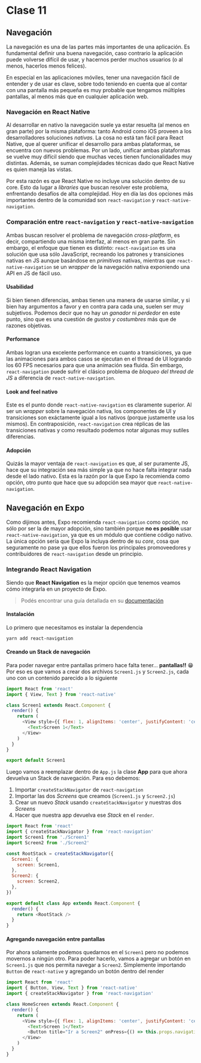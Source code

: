 # Clase 11

## Navegación

La navegación es una de las partes más importantes de una aplicación. Es fundamental definir una buena navegación, caso contrario la aplicación puede volverse difícil de usar, y hacernos perder muchos usuarios (o al menos, hacerlos menos felices).

En especial en las aplicaciones móviles, tener una navegación fácil de entender y de usar es clave, sobre todo teniendo en cuenta que al contar con una pantalla más pequeña es muy probable que tengamos múltiples pantallas, al menos más que en cualquier aplicación web.

### Navegación en React Native

Al desarrollar en nativo la navegación suele ya estar resuelta (al menos en gran parte) por la misma plataforma: tanto Android como iOS proveen a los desarrolladores soluciones _nativas_.
La cosa no está tan fácil para React Native, que al querer unificar el desarrollo para ambas plataformas, se encuentra con nuevos problemas. Por un lado, unificar ambas plataformas se vuelve muy difícil siendo que muchas veces tienen funcionalidades muy distintas. Además, se suman complejidades técnicas dado que React Native es quien maneja las vistas.

Por esta razón es que React Native no incluye una solución dentro de su core. Esto da lugar a _libraries_ que buscan resolver este problema, enfrentando desafíos de alta complejidad.
Hoy en día las dos opciones más importantes dentro de la comunidad son `react-navigation` y `react-native-navigation`.

### Comparación entre `react-navigation` y `react-native-navigation`

Ambas buscan resolver el problema de navegación _cross-platform_, es decir, compartiendo una misma interfaz, al menos en gran parte. Sin embargo, el enfoque que tienen es distinto: `react-navigation` es una solución que usa sólo JavaScript, recreando los patrones y transiciones nativas en JS aunque basándose en _primitivas_ nativas, mientras que `react-native-navigation` se un _wrapper_ de la navegación nativa exponiendo una API en JS de fácil uso.

#### Usabilidad

Si bien tienen diferencias, ambas tienen una manera de usarse similar, y si bien hay argumentos a favor y en contra para cada una, suelen ser muy subjetivos. Podemos decir que no hay un _ganador_ ni _perdedor_ en este punto, sino que es una cuestión de _gustos y costumbres_ más que de razones objetivas.

#### Performance

Ambas logran una excelente performance en cuanto a transiciones, ya que las animaciones para ambos casos se ejecutan en el thread de UI logrando los 60 FPS necesarios para que una animación sea fluida. Sin embargo, `react-navigation` puede sufrir el clásico problema de _bloqueo del thread de JS_ a diferencia de `react-native-navigation`.

#### Look and feel nativo

Este es el punto donde `react-native-navigation` es claramente superior. Al ser un _wrapper_ sobre la navegación nativa, los componentes de UI y transiciones son exáctamente igual a los nativos (porque justamente usa los mismos).
En contraposición, `react-navigation` crea réplicas de las transiciones nativas y como resultado podemos notar algunas muy sutiles diferencias.

#### Adopción

Quizás la mayor ventaja de `react-navigation` es que, al ser puramente JS, hace que su integración sea más simple ya que no hace falta integrar nada desde el lado nativo. Esta es la razón por la que Expo la recomienda como opción, otro punto que hace que su adopción sea mayor que `react-native-navigation`.

## Navegación en Expo

Como dijimos antes, Expo recomienda `react-navigation` como opción, no sólo por ser la de mayor adopción, sino también porque **no es posible** usar `react-native-navigation`, ya que es un módulo que contiene código nativo.
La única opción sería que Expo la incluya dentro de su _core_, cosa que seguramente no pase ya que ellos fueron los principales promoveedores y contribuidores de `react-navigation` desde un principio.

### Integrando React Navigation

Siendo que **React Navigation** es la mejor opción que tenemos veamos cómo integrarla en un proyecto de Expo.

> Podés encontrar una guía detallada en su [documentación](https://reactnavigation.org/docs/en/getting-started.html)

#### Instalación

Lo primero que necesitamos es instalar la dependencia

```bash
yarn add react-navigation
```

#### Creando un Stack de navegación

Para poder navegar entre pantallas primero hace falta tener... **pantallas!!** 😁
Por eso es que vamos a crear dos archivos `Screen1.js` y `Screen2.js`, cada uno con un contenido parecido a lo siguiente

```js
import React from 'react'
import { View, Text } from 'react-native'

class Screen1 extends React.Component {
  render() {
    return (
      <View style={{ flex: 1, alignItems: 'center', justifyContent: 'center' }}>
        <Text>Screen 1</Text>
      </View>
    )
  }
}

export default Screen1
```

Luego vamos a reemplazar dentro de `App.js` la clase **App** para que ahora devuelva un Stack de navegación.
Para eso debemos:

1. Importar `createStackNavigator` de `react-navigation`
1. Importar las dos _Screens_ que creamos (`Screen1.js` y `Screen2.js`)
1. Crear un nuevo _Stack_ usando `createStackNavigator` y nuestras dos _Screens_
1. Hacer que nuestra app devuelva ese _Stack_ en el `render`.

```js
import React from 'react'
import { createStackNavigator } from 'react-navigation'
import Screen1 from './Screen1'
import Screen2 from './Screen2'

const RootStack = createStackNavigator({
  Screen1: {
    screen: Screen1,
  },
  Screen2: {
    screen: Screen2,
  },
})

export default class App extends React.Component {
  render() {
    return <RootStack />
  }
}
```

#### Agregando navegación entre pantallas

Por ahora solamente podemos quedarnos en el `Screen1` pero no podemos movernos a ningún otro. Para poder hacerlo, vamos a agregar un botón en `Screen1.js` que nos permita navegar a `Screen2`.
Simplemente importando `Button` de `react-native` y agregando un botón dentro del render

```js
import React from 'react'
import { Button, View, Text } from 'react-native'
import { createStackNavigator } from 'react-navigation'

class HomeScreen extends React.Component {
  render() {
    return (
      <View style={{ flex: 1, alignItems: 'center', justifyContent: 'center' }}>
        <Text>Screen 1</Text>
        <Button title="Ir a Screen2" onPress={() => this.props.navigation.navigate('Screen2')} />
      </View>
    )
  }
}
```
